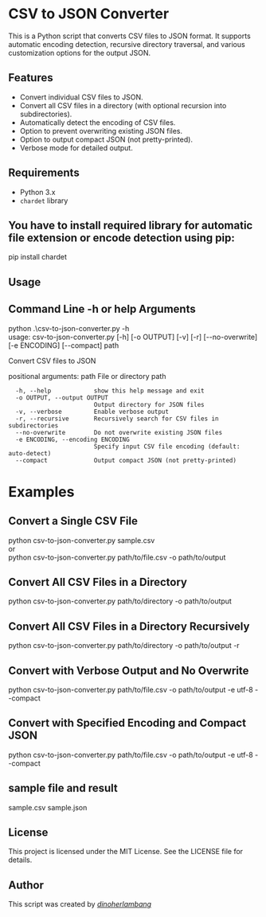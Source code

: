 # CSV to JSON Converter

This is a Python script that converts CSV files to JSON format. It supports automatic encoding detection, recursive directory traversal, and various customization options for the output JSON.

## Features

- Convert individual CSV files to JSON.
- Convert all CSV files in a directory (with optional recursion into subdirectories).
- Automatically detect the encoding of CSV files.
- Option to prevent overwriting existing JSON files.
- Option to output compact JSON (not pretty-printed).
- Verbose mode for detailed output.

## Requirements

- Python 3.x
- `chardet` library

## You have to install required library for automatic file extension or encode detection using pip:

pip install chardet

## Usage

## Command Line -h or help Arguments
python .\csv-to-json-converter.py -h
<br>usage: csv-to-json-converter.py [-h] [-o OUTPUT] [-v] [-r] [--no-overwrite] [-e ENCODING] [--compact] path

Convert CSV files to JSON

positional arguments:
  path                  File or directory path

```options:
  -h, --help            show this help message and exit
  -o OUTPUT, --output OUTPUT
                        Output directory for JSON files
  -v, --verbose         Enable verbose output
  -r, --recursive       Recursively search for CSV files in subdirectories
  --no-overwrite        Do not overwrite existing JSON files
  -e ENCODING, --encoding ENCODING
                        Specify input CSV file encoding (default: auto-detect)
  --compact             Output compact JSON (not pretty-printed)
```
# Examples
## Convert a Single CSV File
python csv-to-json-converter.py sample.csv
<br>or<br>
python csv-to-json-converter.py path/to/file.csv -o path/to/output

## Convert All CSV Files in a Directory
python csv-to-json-converter.py path/to/directory -o path/to/output

## Convert All CSV Files in a Directory Recursively
python csv-to-json-converter.py path/to/directory -o path/to/output -r

## Convert with Verbose Output and No Overwrite
python csv-to-json-converter.py path/to/file.csv -o path/to/output -e utf-8 --compact

## Convert with Specified Encoding and Compact JSON
python csv-to-json-converter.py path/to/file.csv -o path/to/output -e utf-8 --compact

## sample file and result
sample.csv 
sample.json


## License
This project is licensed under the MIT License. See the LICENSE file for details.

## Author
This script was created by [_dinoherlambang_](https://instagram.com/_dinoherlambang_/)
